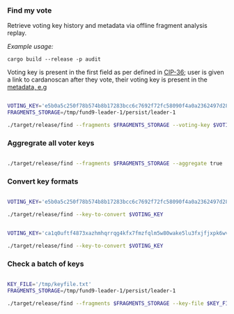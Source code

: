 ### Find my vote

Retrieve voting key history and metadata via offline fragment analysis replay.    

*Example usage:*

```
cargo build --release -p audit
```  

Voting key is present in the first field as per defined in [CIP-36](https://cips.cardano.org/cips/cip36/); user is given a link to cardanoscan after they vote, their voting key is present in the [metadata, e.g](https://cardanoscan.io/transaction/9f3706e8b26bc0c88ef74e0b020bf148dc90301e3a1e3c465db1f4d206729b7b?tab=metadata)


```bash

VOTING_KEY='e5b0a5c250f78b574b8b17283bcc6c7692f72fc58090f4a0a2362497d28d1a85'
FRAGMENTS_STORAGE=/tmp/fund9-leader-1/persist/leader-1

./target/release/find --fragments $FRAGMENTS_STORAGE --voting-key $VOTING_KEY

```

### Aggregrate all voter keys
```bash

./target/release/find --fragments $FRAGMENTS_STORAGE --aggregate true

```

### Convert key formats
```bash

VOTING_KEY='e5b0a5c250f78b574b8b17283bcc6c7692f72fc58090f4a0a2362497d28d1a85'

./target/release/find --key-to-convert $VOTING_KEY

```

```bash

VOTING_KEY='ca1q0uftf4873xazhmhqrrqg4kfx7fmzfqlm5w80wake5lu3fxjfjxpk6wv3f7'

./target/release/find --key-to-convert $VOTING_KEY

```

### Check a batch of keys
```bash

KEY_FILE='/tmp/keyfile.txt'
FRAGMENTS_STORAGE=/tmp/fund9-leader-1/persist/leader-1

./target/release/find --fragments $FRAGMENTS_STORAGE --key-file $KEY_FILE

```

